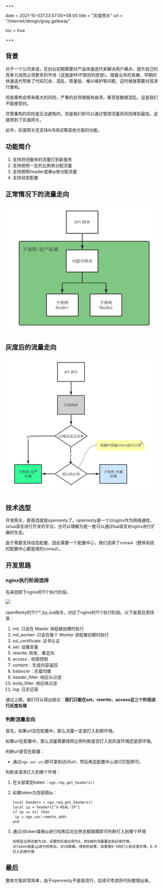 +++

date = 2021-10-03T23:57:00+08:00
title = "灰度网关"
url = "/internet/design/gray_gateway"

toc = true

+++



## 背景

对于一个公司来说，在创业初期需要对产品快速迭代来解决用户痛点、提升自己的竞争力进而占领更多的市场（这就是MVP原则的思想）。随着业务的发展，早期的快速迭代导致了代码冗余、混乱、质量低、难以维护等问题，这时候就需要对其进行重构。

但是重构会带来极大的风险，严重的会导致服务崩溃，甚至是数据混乱。这是我们不能接受的。

尽管重构的风险是无法避免的，但是我们却可以通过管控流量将风险降到最低。这就用到了灰度网关。

此外，灰度网关还支持A/B测试等其他方面的功能。

## 功能简介

1. 支持将旧服务的流量打到新服务
2. 支持按照一定的比例来分配流量
3. 支持按照header或者ip来分配流量
4. 支持动态配置

## 正常情况下的流量走向

![](https://raw.githubusercontent.com/stong1994/images/master/picgo/20211004002205.png)

## 灰度后的流量走向

![](https://raw.githubusercontent.com/stong1994/images/master/picgo/20211004002301.png)

## 技术选型

开发网关，那首选就是openresty了。openresty是一个以nginx作为网络通信，以lua语言进行开发的平台，也可以理解为是一套可以通过lua语言对nginx进行扩展的生态。

由于需要支持动态配置，因此需要一个配置中心，我们选择了consul（整体系统的配置中心都是用的consul）。

## 开发思路

### nginx执行阶段选择

先来回顾下nginx的11个执行阶段。

![](https://static001.geekbang.org/resource/image/2a/73/2a05cb2a679bd1c81b44508666e70273.png)

openResty的11个*_by_lua指令，对应了nginx的11个执行阶段。以下是其应用场景：

1. init: 只会在 Master 进程被创建时执行
2. init_worker: 只会在每个 Worker 进程被创建时执行
3. ssl_certificate: 证书认证
4. set: 设置变量
5. rewrite: 转发、重定向
6. access：权限控制
7. content：生成内容返回
8. balancer：负载均衡
9. header_filter: 响应头过滤
10. body_filter: 响应体过滤
11. log: 日志记录

通过上图，我们可以得出结论：**我们只能在set、rewrite、access这三个阶段进行灰度处理**

### 判断流量走向

首先，如果url没在配置中，那么流量一定是打入到原环境。

如果url在配置中，那么流量需要按照比例判断是否打入到灰度环境还是原环境。

判断url是否在配置：

- 通过`ngx.var.uri`即可拿到访问url，然后再去配置中心进行匹配即可。

判断该请求打入到哪个环境：

1. 在头部拿到token：`ngx.req.get_headers()`

2. 如果token为空获取ip：

   ```
   local headers = ngx.req.get_headers()
   local ip = headers["X-REAL-IP"]
   if ip == nil then
   	ip = ngx.var.remote_addr
   end
   ```

3. 通过对token或者ip进行哈希后对比例总额取模即可判断打入到哪个环境

   ```
   如规定比例总额为10，设置的灰度比例为6，即6成的流量要达到灰度环境。
   对token或者ip进行哈希后，对10取模，得到的结果，如果是0-5则打入到灰度环境，6-9打入到原环境
   ```

   

## 最后

整体方案非常简单，由于openresty不是很流行，后续可考虑将代码整理出来。